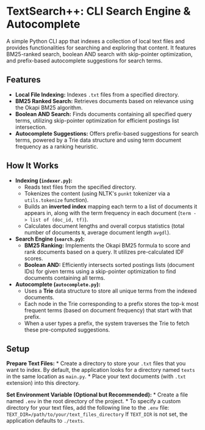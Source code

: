 # TextSearch++: CLI Search Engine & Autocomplete

A simple Python CLI app that indexes a collection of local text files and provides functionalities for searching and exploring that content. It features BM25-ranked search, boolean AND search with skip-pointer optimization, and prefix-based autocomplete suggestions for search terms.

## Features

* **Local File Indexing:** Indexes `.txt` files from a specified directory.
* **BM25 Ranked Search:** Retrieves documents based on relevance using the Okapi BM25 algorithm.
* **Boolean AND Search:** Finds documents containing all specified query terms, utilizing skip-pointer optimization for efficient postings list intersection.
* **Autocomplete Suggestions:** Offers prefix-based suggestions for search terms, powered by a Trie data structure and using term document frequency as a ranking heuristic.

## How It Works

* **Indexing (`indexer.py`):**
    * Reads text files from the specified directory.
    * Tokenizes the content (using NLTK's `punkt` tokenizer via a `utils.tokenize` function).
    * Builds an **inverted index** mapping each term to a list of documents it appears in, along with the term frequency in each document (`term -> list of (doc_id, tf)`).
    * Calculates document lengths and overall corpus statistics (total number of documents `N`, average document length `avgdl`).
* **Search Engine (`search.py`):**
    * **BM25 Ranking:** Implements the Okapi BM25 formula to score and rank documents based on a query. It utilizes pre-calculated IDF scores.
    * **Boolean AND:** Efficiently intersects sorted postings lists (document IDs) for given terms using a skip-pointer optimization to find documents containing all terms.
* **Autocomplete (`autocomplete.py`):**
    * Uses a **Trie** data structure to store all unique terms from the indexed documents.
    * Each node in the Trie corresponding to a prefix stores the top-k most frequent terms (based on document frequency) that start with that prefix.
    * When a user types a prefix, the system traverses the Trie to fetch these pre-computed suggestions.

## Setup
  **Prepare Text Files:**
    * Create a directory to store your `.txt` files that you want to index. By default, the application looks for a directory named `texts` in the same location as `main.py`.
    * Place your text documents (with `.txt` extension) into this directory.

  **Set Environment Variable (Optional but Recommended):**
    * Create a file named `.env` in the root directory of the project.
    * To specify a custom directory for your text files, add the following line to the `.env` file:
        ```
        TEXT_DIR=/path/to/your/text_files_directory
        ```
        If `TEXT_DIR` is not set, the application defaults to `./texts`.

